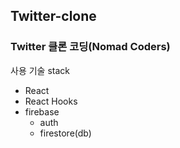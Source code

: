 ## Twitter-clone
### Twitter 클론 코딩(Nomad Coders)

사용 기술 stack
+ React
+ React Hooks
+ firebase
  - auth
  - firestore(db)
